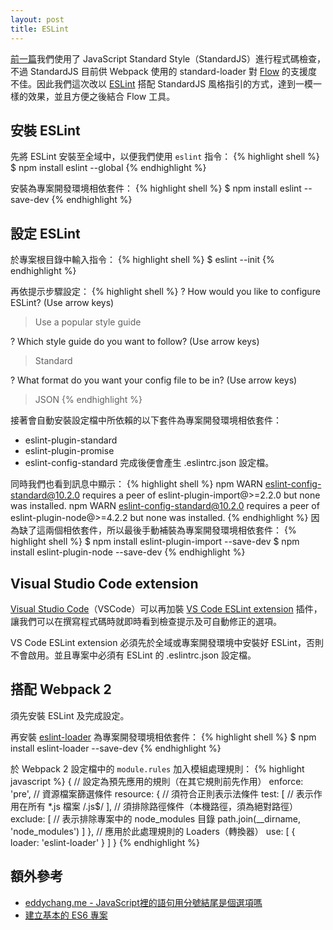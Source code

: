 ```yaml
---
layout: post
title: ESLint
---
```


[前一篇](https://jackblackevo.github.io/javascript-standard-style/)我們使用了 JavaScript Standard Style（StandardJS）進行程式碼檢查，不過 StandardJS 目前供 Webpack 使用的 standard-loader 對 [Flow](https://flow.org/) 的支援度不佳。因此我們這次改以 [ESLint](http://eslint.org/) 搭配 StandardJS 風格指引的方式，達到一模一樣的效果，並且方便之後結合 Flow 工具。

## 安裝 ESLint
先將 ESLint 安裝至全域中，以便我們使用 `eslint` 指令：
{% highlight shell %}
$ npm install eslint --global
{% endhighlight %}

安裝為專案開發環境相依套件：
{% highlight shell %}
$ npm install eslint --save-dev
{% endhighlight %}

## 設定 ESLint
於專案根目錄中輸入指令：
{% highlight shell %}
$ eslint --init
{% endhighlight %}

再依提示步驟設定：
{% highlight shell %}
? How would you like to configure ESLint? (Use arrow keys)
> Use a popular style guide

? Which style guide do you want to follow? (Use arrow keys)
> Standard

? What format do you want your config file to be in? (Use arrow keys)
> JSON
{% endhighlight %}

接著會自動安裝設定檔中所依賴的以下套件為專案開發環境相依套件：
* eslint-plugin-standard
* eslint-plugin-promise
* eslint-config-standard
完成後便會產生 .eslintrc.json 設定檔。

同時我們也看到訊息中顯示：
{% highlight shell %}
npm WARN eslint-config-standard@10.2.0 requires a peer of eslint-plugin-import@>=2.2.0 but none was installed.
npm WARN eslint-config-standard@10.2.0 requires a peer of eslint-plugin-node@>=4.2.2 but none was installed.
{% endhighlight %}
因為缺了這兩個相依套件，所以最後手動補裝為專案開發環境相依套件：
{% highlight shell %}
$ npm install eslint-plugin-import --save-dev
$ npm install eslint-plugin-node --save-dev
{% endhighlight %}

## Visual Studio Code extension
[Visual Studio Code](https://code.visualstudio.com/)（VSCode）可以再加裝 [VS Code ESLint extension](https://marketplace.visualstudio.com/items/dbaeumer.vscode-eslint) 插件，讓我們可以在撰寫程式碼時就即時看到檢查提示及可自動修正的選項。

VS Code ESLint extension 必須先於全域或專案開發環境中安裝好 ESLint，否則不會啟用。並且專案中必須有 ESLint 的 .eslintrc.json 設定檔。

## 搭配 Webpack 2
須先安裝 ESLint 及完成設定。

再安裝 [eslint-loader](https://github.com/MoOx/eslint-loader) 為專案開發環境相依套件：
{% highlight shell %}
$ npm install eslint-loader --save-dev
{% endhighlight %}

於 Webpack 2 設定檔中的 `module.rules` 加入模組處理規則：
{% highlight javascript %}
{
  // 設定為預先應用的規則（在其它規則前先作用）
  enforce: 'pre',
  // 資源檔案篩選條件
  resource: {
    // 須符合正則表示法條件
    test: [
      // 表示作用在所有 *.js 檔案
      /\.js$/
    ],
    // 須排除路徑條件（本機路徑，須為絕對路徑）
    exclude: [
      // 表示排除專案中的 node_modules 目錄
      path.join(__dirname, 'node_modules')
    ]
  },
  // 應用於此處理規則的 Loaders（轉換器）
  use: [
    {
      loader: 'eslint-loader'
    }
  ]
}
{% endhighlight %}

## 額外參考
* [eddychang.me - JavaScript裡的語句用分號結尾是個選項嗎](http://eddychang.me/blog/javascript/97-js-semicolon.html)
* [建立基本的 ES6 專案](https://jackblackevo.github.io/simple-es6-project/)